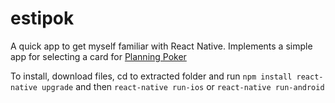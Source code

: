 # estipok
A quick app to get myself familiar with React Native. Implements a simple app for selecting a card for [Planning Poker](https://en.wikipedia.org/wiki/Planning_poker)

To install, download files, cd to extracted folder and run
`npm install
react-native upgrade`
and then 
`react-native run-ios`
or
`react-native run-android`